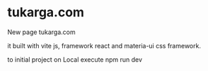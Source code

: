 # tukarga.com
New page tukarga.com

it built with vite js, framework react and materia-ui css framework.

to initial project on Local  execute npm run dev
